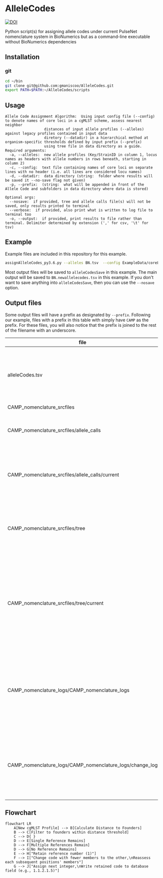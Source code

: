 # AlleleCodes

[![DOI](https://zenodo.org/badge/785247888.svg)](https://doi.org/10.5281/zenodo.17144584)

Python script(s) for assigning allele codes under current PulseNet nomenclature system in BioNumerics but as a command-line executable without BioNumerics dependencies

## Installation

### git

```bash
cd ~/bin
git clone git@github.com:gmaniscoo/AlleleCodes.git
export PATH=$PATH:~/AlleleCodes/scripts
```

## Usage

```text
Allele Code Assignment Algorithm:  Using input config file (--config) to denote names of core loci in a cgMLST scheme, assess nearest neighbor
                  distances of input allele profiles (--alleles) against legacy profiles contained in input data
                  diretory (--datadir) in a hierarchical method at organism-specific thresholds defined by input prefix (--prefix)
                  using tree file in data directory as a guide.
Required arguments:
  -a, --alleles:  new allele profiles (Key/StrainID in column 1, locus names as headers with allele numbers in rows beneath, starting in column 2)
  -c, --config:  text file containing names of core loci on separate lines with no header (i.e. all lines are considered locu names)
  -d, --datadir:  data directory (string:  folder where results will be saved it --no-save flag not given)
  -p, --prefix:  (string:  what will be appended in front of the Allele Code and subfolders in data directory where data is stored)

Optional args:
  --nosave:  if provided, tree and allele calls file(s) will not be saved, only results printed to terminal
  --verbose:  if provided, also print what is written to log file to terminal too
  -o, --output:  if provided, print results to file rather than terminal. Delimiter determined by extension (',' for csv, '\t' for tsv)
```

## Example

Example files are included in this repository for this example.

```bash
assignAlleleCodes_py3.6.py --alleles BN.tsv  --config ExampleData/coreLoci_CAMP.txt --datadir alleleCodesSave --prefix CAMP --output BN.newallelecodes.tsv
```

Most output files will be saved to `alleleCodesSave` in this example. The main output will be saved to `BN.newallelecodes.tsv` in this example. If you don't want to save anything into `alleleCodesSave`, then you can use the `--nosave` option.

## Output files

Some output files will have a prefix as designated by `--prefix`. Following our example, files with a prefix in this table with simply have `CAMP` as the prefix. For these files, you will also notice that the prefix is joined to the rest of the filename with an underscore.

|file|what| Example |
|----|----| ------- |
|alleleCodes.tsv| A TSV file as designated with `--output`. Contains two columns: sample and allele code. | `SRR4280276      CAMP2.1 - 3.1.15.1.1.1` |
|CAMP_nomenclature_srcfiles | source files | |
|CAMP_nomenclature_srcfiles/allele_calls | Main directory storing allele profiles written to file over time | |
|CAMP_nomenclature_srcfiles/allele_calls/current | Directory contains most recently written allele profiles in blocks of 1000 | |
|CAMP_nomenclature_srcfiles/tree | Directory contains back-ups of previously rendered single-linkage tree as json dictionary | |
|CAMP_nomenclature_srcfiles/tree/current | Directory contains most recently rendered single-linkage tree as json dictionary for use in next run timestamped with last run's date-time | tree_2024-04-14@19-01-24.json|
|CAMP_nomenclature_logs/CAMP_nomenclature_logs| This directory contains the actual log files from each run, allowing you to run the main script multiple times and aggregate results. | Filenames will have a timestamped format such as `wgst_log_2023-05-30@10-24-42.txt`. |
|CAMP_nomenclature_logs/CAMP_nomenclature_logs/change_log| This directory contains log files of how allele codes have changed over time. | The files are timestamped with the current date of run (e.g., `2023-05-30.tsv`) and appended to each time if run multiple times on the same day |


## Flowchart

```mermaid
flowchart LR
    A[New cgMLST Profile] --> B[Calculate Distance to Founders]
    B --> C[Filter to founders within distance threshold]
    C --> D{ }
    D --> E[Single Reference Remains]
    D --> F[Multiple References Remain]
    D --> G[No Reference Remains]
    E --> H["Retain reference number (1)"]
    F --> I["Change code with fewer members to the other,\nReassess each subsequent positions' members"]
    G --> J["Assign next integer,\nWrite retained code to database field (e.g., 1.1.2.1.5)"]
```
